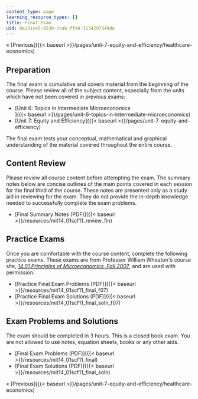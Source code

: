 ```yaml
---
content_type: page
learning_resource_types: []
title: Final Exam
uid: 0a131ce5-8530-cca6-ffa8-3134297349da
---
```


« [Previous]({{< baseurl >}}/pages/unit-7-equity-and-efficiency/healthcare-economics)

Preparation
-----------

The final exam is cumulative and covers material from the beginning of the course. Please review all of the subject content, especially from the units which have not been covered in previous exams:

*   [Unit 6: Topics in Intermediate Microeconomics  
    ]({{< baseurl >}}/pages/unit-6-topics-in-intermediate-microeconomics)
*   [Unit 7: Equity and Efficiency]({{< baseurl >}}/pages/unit-7-equity-and-efficiency)

The final exam tests your conceptual, mathematical and graphical understanding of the material covered throughout the entire course.

Content Review
--------------

Please review all course content before attempting the exam. The summary notes below are concise outlines of the main points covered in each session for the final third of the course. These notes are presented only as a study aid in reviewing for the exam. They do not provide the in-depth knowledge needed to successfully complete the exam problems.

*   [Final Summary Notes (PDF)]({{< baseurl >}}/resources/mit14_01scf11_review_fin)

Practice Exams
--------------

Once you are comfortable with the course content, complete the following practice exams. These exams are from Professor William Wheaton's course site, [_14.01 Principles of Microeconomics, Fall 2007_](/courses/14-01-principles-of-microeconomics-fall-2007/), and are used with permission.

*   [Practice Final Exam Problems (PDF)]({{< baseurl >}}/resources/mit14_01scf11_final_f07)
*   [Practice Final Exam Solutions (PDF)]({{< baseurl >}}/resources/mit14_01scf11_final_soln_f07)

Exam Problems and Solutions
---------------------------

The exam should be completed in 3 hours. This is a closed book exam. You are not allowed to use notes, equation sheets, books or any other aids.

*   [Final Exam Problems (PDF)]({{< baseurl >}}/resources/mit14_01scf11_final)
*   [Final Exam Solutions (PDF)]({{< baseurl >}}/resources/mit14_01scf11_final_soln)

« [Previous]({{< baseurl >}}/pages/unit-7-equity-and-efficiency/healthcare-economics)